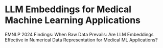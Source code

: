 # LLM Embeddings for Medical Machine Learning Applications 
EMNLP 2024 Findings: When Raw Data Prevails: Are LLM Embeddings Effective in Numerical Data Representation for Medical ML Applications?
